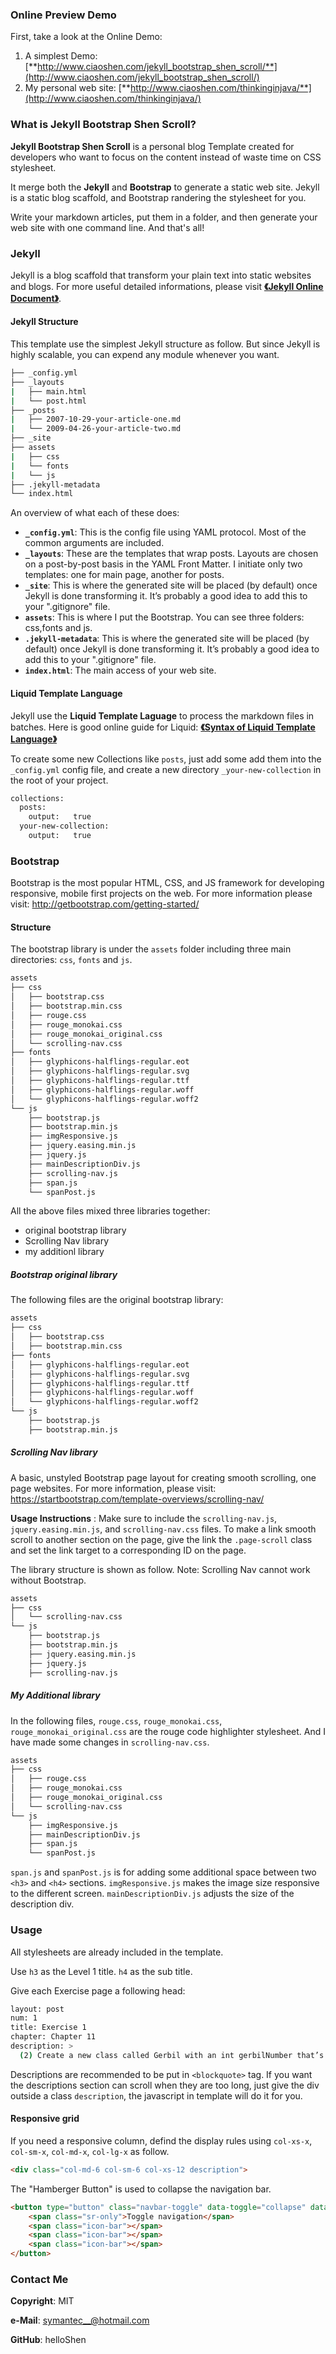 
### Online Preview Demo

First, take a look at the Online Demo:

1. A simplest Demo: [**http://www.ciaoshen.com/jekyll_bootstrap_shen_scroll/**](http://www.ciaoshen.com/jekyll_bootstrap_shen_scroll/)
2. My personal web site: [**http://www.ciaoshen.com/thinkinginjava/**](http://www.ciaoshen.com/thinkinginjava/)

### What is Jekyll Bootstrap Shen Scroll?

**Jekyll Bootstrap Shen Scroll** is a personal blog Template created for developers who want to
focus on the content instead of waste time on CSS stylesheet.


It merge both the **Jekyll** and **Bootstrap** to generate a static web site. Jekyll is a static blog scaffold, and Bootstrap randering the stylesheet for you.


Write your markdown articles, put them in a folder, and then generate your web site with one command line. And that's all!

### Jekyll

Jekyll is a blog scaffold that transform your plain text into static websites and blogs. For more useful detailed informations, please visit [**《Jekyll Online Document》**](https://jekyllrb.com/docs/home/).

#### Jekyll Structure

This template use the simplest Jekyll structure as follow. But since Jekyll is highly scalable, you can expend any module whenever you want.

```bash
├── _config.yml
├── _layouts
|   ├── main.html
|   └── post.html
├── _posts
|   ├── 2007-10-29-your-article-one.md
|   └── 2009-04-26-your-article-two.md
├── _site
├── assets
|   ├── css
|   └── fonts
|   └── js
├── .jekyll-metadata
└── index.html
```

An overview of what each of these does:

* **`_config.yml`**: This is the config file using YAML protocol. Most of the common arguments are included.
* **`_layouts`**: These are the templates that wrap posts. Layouts are chosen on a post-by-post basis in the YAML Front Matter. I initiate only two templates: one for main page, another for posts.
* **`_site`**: This is where the generated site will be placed (by default) once Jekyll is done transforming it. It’s probably a good idea to add this to your ".gitignore" file.
* **`assets`**: This is where I put the Bootstrap. You can see three folders: css,fonts and js.
* **`.jekyll-metadata`**: This is where the generated site will be placed (by default) once Jekyll is done transforming it. It’s probably a good idea to add this to your ".gitignore" file.
* **`index.html`**: The main access of your web site.


#### Liquid Template Language

Jekyll use the **Liquid Template Laguage** to process the markdown files in batches. Here is good online guide for Liquid: [**《Syntax of Liquid Template Language》**](https://github.com/shopify/liquid/wiki/liquid-for-designers)


To create some new Collections like `posts`, just add some add them into the `_config.yml` config file, and create a new directory `_your-new-collection` in the root of your project.

```bash
collections:
  posts:
    output:   true
  your-new-collection:
    output:   true
```

### Bootstrap
Bootstrap is the most popular HTML, CSS, and JS framework for developing responsive, mobile first projects on the web. For more information please visit: http://getbootstrap.com/getting-started/

#### Structure

The bootstrap library is  under the `assets` folder including three main directories: `css`, `fonts` and `js`.

```bash
assets
├── css
│   ├── bootstrap.css
│   ├── bootstrap.min.css
│   ├── rouge.css
│   ├── rouge_monokai.css
│   ├── rouge_monokai_original.css
│   └── scrolling-nav.css
├── fonts
│   ├── glyphicons-halflings-regular.eot
│   ├── glyphicons-halflings-regular.svg
│   ├── glyphicons-halflings-regular.ttf
│   ├── glyphicons-halflings-regular.woff
│   └── glyphicons-halflings-regular.woff2
└── js
    ├── bootstrap.js
    ├── bootstrap.min.js
    ├── imgResponsive.js
    ├── jquery.easing.min.js
    ├── jquery.js
    ├── mainDescriptionDiv.js
    ├── scrolling-nav.js
    ├── span.js
    └── spanPost.js
```

All the above files mixed three libraries together:
* original bootstrap library
* Scrolling Nav library
* my additionl library

##### Bootstrap original library

The following files are the original bootstrap library:

```bash
assets
├── css
│   ├── bootstrap.css
│   ├── bootstrap.min.css
├── fonts
│   ├── glyphicons-halflings-regular.eot
│   ├── glyphicons-halflings-regular.svg
│   ├── glyphicons-halflings-regular.ttf
│   ├── glyphicons-halflings-regular.woff
│   └── glyphicons-halflings-regular.woff2
└── js
    ├── bootstrap.js
    ├── bootstrap.min.js
```

##### Scrolling Nav library

A basic, unstyled Bootstrap page layout for creating smooth scrolling, one page websites. For more information, please visit:  https://startbootstrap.com/template-overviews/scrolling-nav/

**Usage Instructions** : Make sure to include the `scrolling-nav.js`, `jquery.easing.min.js`, and `scrolling-nav.css` files. To make a link smooth scroll to another section on the page, give the link the `.page-scroll` class and set the link target to a corresponding ID on the page.

The library structure is shown as follow. Note: Scrolling Nav cannot work without Bootstrap.

```bash
assets
├── css
│   └── scrolling-nav.css
└── js
    ├── bootstrap.js
    ├── bootstrap.min.js
    ├── jquery.easing.min.js
    ├── jquery.js
    ├── scrolling-nav.js
```

##### My Additional library

In the following files, `rouge.css`, `rouge_monokai.css`, `rouge_monokai_original.css` are the rouge code highlighter stylesheet. And I have made some changes in `scrolling-nav.css`.

```bash
assets
├── css
│   ├── rouge.css
│   ├── rouge_monokai.css
│   ├── rouge_monokai_original.css
│   └── scrolling-nav.css
└── js
    ├── imgResponsive.js
    ├── mainDescriptionDiv.js
    ├── span.js
    └── spanPost.js
```

`span.js` and `spanPost.js` is for adding some additional space between two `<h3>` and `<h4>` sections. `imgResponsive.js` makes the image size responsive to the different screen. `mainDescriptionDiv.js` adjusts the size of the description div.

### Usage

All stylesheets are already included in the template.

Use `h3` as the Level 1 title. `h4` as the sub title.

Give each Exercise page a following head:

```bash
layout: post
num: 1
title: Exercise 1
chapter: Chapter 11
description: >
  (2) Create a new class called Gerbil with an int gerbilNumber that’s initialized in the constructor. Give it a method called hop( ) that displays which gerbil number this is, and that it’s hopping. Create an ArrayList and add Gerbil objects to the List. Now use the get( ) method to move through the List and call hop( ) for each Gerbil.
```

Descriptions are recommended to be put in `<blockquote>` tag. If you want the descriptions section can scroll when they are too long, just give the div outside a class `description`, the javascript in template will do it for you.

#### Responsive grid

If you need a responsive column, defind the display rules using `col-xs-x`, `col-sm-x`, `col-md-x`, `col-lg-x` as follow.
```html
<div class="col-md-6 col-sm-6 col-xs-12 description">
```

The "Hamberger Button" is used to collapse the navigation bar.
```html
<button type="button" class="navbar-toggle" data-toggle="collapse" data-target=".navbar-ex1-collapse">
    <span class="sr-only">Toggle navigation</span>
    <span class="icon-bar"></span>
    <span class="icon-bar"></span>
    <span class="icon-bar"></span>
</button>
```

### Contact Me

**Copyright**: MIT

**e-Mail**: symantec__@hotmail.com

**GitHub**: helloShen
